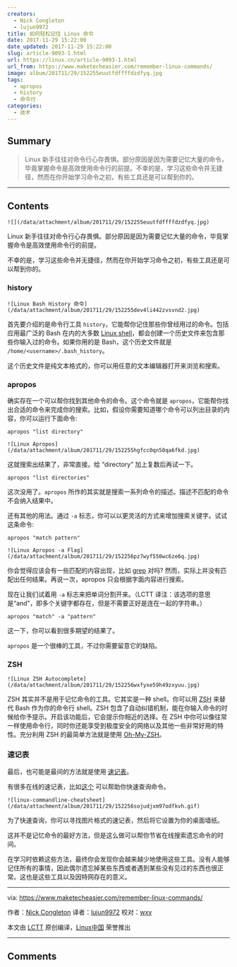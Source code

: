 ```yaml
---
creators:
  - Nick Congleton
  - lujun9972
title: 如何轻松记住 Linux 命令
date: 2017-11-29 15:22:00
date_updated: 2017-11-29 15:22:00
slug: article-9093-1.html
url: https://linux.cn/article-9093-1.html
url_from: https://www.maketecheasier.com/remember-linux-commands/
image: album/201711/29/152255euutfdffffdzdfyq.jpg
tags:
  - apropos
  - history
  - 命令行
categories:
  - 技术
---
```


## Summary

> Linux 新手往往对命令行心存畏惧。部分原因是因为需要记忆大量的命令，毕竟掌握命令是高效使用命令行的前提。不幸的是，学习这些命令并无捷径，然而在你开始学习命令之初，有些工具还是可以帮到你的。

***

<!-- more -->

## Contents

`![](/data/attachment/album/201711/29/152255euutfdffffdzdfyq.jpg)`

Linux 新手往往对命令行心存畏惧。部分原因是因为需要记忆大量的命令，毕竟掌握命令是高效使用命令行的前提。

不幸的是，学习这些命令并无捷径，然而在你开始学习命令之初，有些工具还是可以帮到你的。

### history

`![Linux Bash History 命令](/data/attachment/album/201711/29/152255dev4li442zvsvnd2.jpg)`

首先要介绍的是命令行工具 `history`，它能帮你记住那些你曾经用过的命令。包括应用最广泛的 Bash 在内的大多数 [Linux shell](https://www.maketecheasier.com/alternative-linux-shells/)，都会创建一个历史文件来包含那些你输入过的命令。如果你用的是 Bash，这个历史文件就是 `/home/<username>/.bash_history`。

这个历史文件是纯文本格式的，你可以用任意的文本编辑器打开来浏览和搜索。

### apropos

确实存在一个可以帮你找到其他命令的命令。这个命令就是 `apropos`，它能帮你找出合适的命令来完成你的搜索。比如，假设你需要知道哪个命令可以列出目录的内容，你可以运行下面命令:

```shell
apropos "list directory"
```

`![Linux Apropos](/data/attachment/album/201711/29/152255hgfcc0qn50qa6fkd.jpg)`

这就搜索出结果了，非常直接。给 “directory” 加上复数后再试一下。

```shell
apropos "list directories"
```

这次没用了。`apropos` 所作的其实就是搜索一系列命令的描述。描述不匹配的命令不会纳入结果中。

还有其他的用法。通过 `-a` 标志，你可以以更灵活的方式来增加搜索关键字。试试这条命令:

```shell
apropos "match pattern"
```

`![Linux Apropos -a Flag](/data/attachment/album/201711/29/152256pz7wyf550wc6ze6q.jpg)`

你会觉得应该会有一些匹配的内容出现，比如 [grep](https://www.maketecheasier.com/what-is-grep-and-uses/) 对吗? 然而，实际上并没有匹配出任何结果。再说一次，apropos 只会根据字面内容进行搜索。

现在让我们试着用 `-a` 标志来把单词分割开来。（LCTT 译注：该选项的意思是“and”，即多个关键字都存在，但是不需要正好是连在一起的字符串。）

```shell
apropos "match" -a "pattern"
```

这一下，你可以看到很多期望的结果了。

`apropos` 是一个很棒的工具，不过你需要留意它的缺陷。

### ZSH

`![Linux ZSH Autocomplete](/data/attachment/album/201711/29/152256wxfyxe59h49zxyuu.jpg)`

ZSH 其实并不是用于记忆命令的工具。它其实是一种 shell。你可以用 [ZSH](https://www.maketecheasier.com/understanding-the-different-shell-in-linux-zsh-shell/) 来替代 Bash 作为你的命令行 shell。ZSH 包含了自动纠错机制，能在你输入命令的时候给你予提示。开启该功能后，它会提示你相近的选择。在 ZSH 中你可以像往常一样使用命令行，同时你还能享受到极度安全的网络以及其他一些非常好用的特性。充分利用 ZSH 的最简单方法就是使用 [Oh-My-ZSH](https://github.com/robbyrussell/oh-my-zsh)。

### 速记表

最后，也可能是最间的方法就是使用 [速记表](https://www.maketecheasier.com/premium/cheatsheet/linux-command-line/)。

有很多在线的速记表，比如[这个](https://www.cheatography.com/davechild/cheat-sheets/linux-command-line/) 可以帮助你快速查询命令。

`![linux-commandline-cheatsheet](/data/attachment/album/201711/29/152256sojudjxm97odfkvh.gif)`

为了快速查询，你可以寻找图片格式的速记表，然后将它设置为你的桌面墙纸。

这并不是记忆命令的最好方法，但是这么做可以帮你节省在线搜索遗忘命令的时间。

在学习时依赖这些方法，最终你会发现你会越来越少地使用这些工具。没有人能够记住所有的事情，因此偶尔遗忘掉某些东西或者遇到某些没有见过的东西也很正常。这也是这些工具以及因特网存在的意义。

---

via: <https://www.maketecheasier.com/remember-linux-commands/>

作者：[Nick Congleton](https://www.maketecheasier.com/author/nickcongleton/) 译者：[lujun9972](https://github.com/lujun9972) 校对：[wxy](https://github.com/wxy)

本文由 [LCTT](https://github.com/LCTT/TranslateProject) 原创编译，[Linux中国](https://linux.cn/) 荣誉推出

***

## Comments
